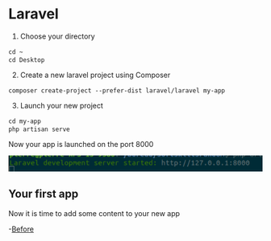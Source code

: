 # Laravel

1. Choose your directory
   
```terminal
cd ~ 
cd Desktop
```

2. Create a new laravel project using Composer

```terminal
composer create-project --prefer-dist laravel/laravel my-app
```

3. Launch your new project

```terminal
cd my-app
php artisan serve
```

Now your app is launched on the port 8000

![php artisan serve](../assets/artisanServe.png)

## Your first app

Now it is time to add some content to your new app 

-[Before](../01.Introduction/b.composer.md)
